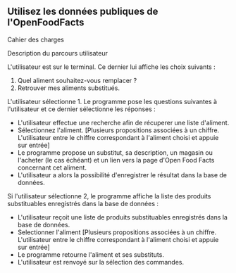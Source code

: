 Utilisez les données publiques de l'OpenFoodFacts
-

Cahier des charges

Description du parcours utilisateur

L'utilisateur est sur le terminal. Ce dernier lui affiche les choix suivants :

1. Quel aliment souhaitez-vous remplacer ? 
2. Retrouver mes aliments substitués.

L'utilisateur sélectionne 1. Le programme pose les questions suivantes à l'utilisateur et ce dernier sélectionne les réponses :

- L'utilisateur effectue une recherche afin de récuperer une liste d'aliment.
- Sélectionnez l'aliment. [Plusieurs propositions associées à un chiffre. L'utilisateur entre le chiffre correspondant à l'aliment choisi et appuie sur entrée]
- Le programme propose un substitut, sa description, un magasin ou l'acheter (le cas échéant) et un lien vers la page d'Open Food Facts concernant cet aliment.
- L'utilisateur a alors la possibilité d'enregistrer le résultat dans la base de données.

Si l'utilisateur sélectionne 2, le programme affiche la liste des produits substituables enregistrés dans la base de données :

- L'utilisateur reçoit une liste de produits substituables enregistrés dans la base de données.
- Selectionner l'aliment [Plusieurs propositions associées à un chiffre. L'utilisateur entre le chiffre correspondant à l'aliment choisi et appuie sur entrée]
- Le programme retourne l'aliment et ses substituts.
- L'utilisateur est renvoyé sur la sélection des commandes.
